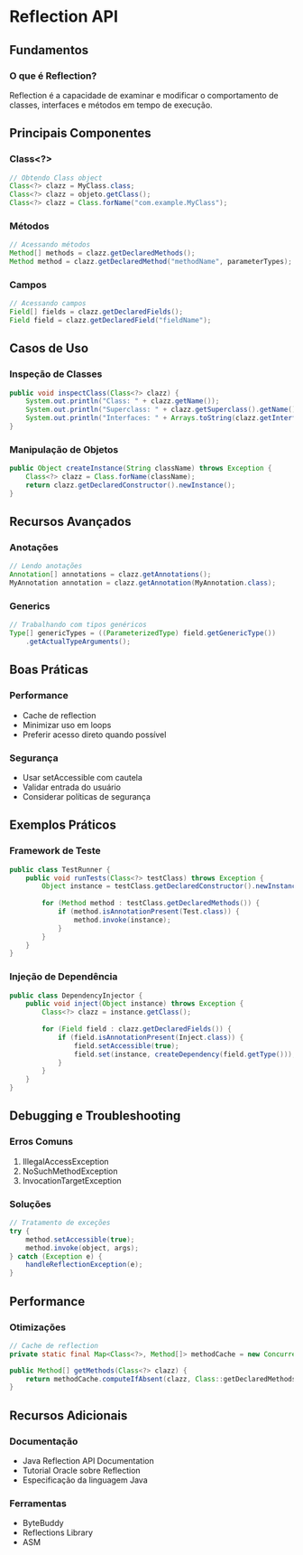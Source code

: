 # Reflection API

## Fundamentos

### O que é Reflection?
Reflection é a capacidade de examinar e modificar o comportamento de classes, interfaces e métodos em tempo de execução.

## Principais Componentes

### Class<?>
```java
// Obtendo Class object
Class<?> clazz = MyClass.class;
Class<?> clazz = objeto.getClass();
Class<?> clazz = Class.forName("com.example.MyClass");
```

### Métodos
```java
// Acessando métodos
Method[] methods = clazz.getDeclaredMethods();
Method method = clazz.getDeclaredMethod("methodName", parameterTypes);
```

### Campos
```java
// Acessando campos
Field[] fields = clazz.getDeclaredFields();
Field field = clazz.getDeclaredField("fieldName");
```

## Casos de Uso

### Inspeção de Classes
```java
public void inspectClass(Class<?> clazz) {
    System.out.println("Class: " + clazz.getName());
    System.out.println("Superclass: " + clazz.getSuperclass().getName());
    System.out.println("Interfaces: " + Arrays.toString(clazz.getInterfaces()));
}
```

### Manipulação de Objetos
```java
public Object createInstance(String className) throws Exception {
    Class<?> clazz = Class.forName(className);
    return clazz.getDeclaredConstructor().newInstance();
}
```

## Recursos Avançados

### Anotações
```java
// Lendo anotações
Annotation[] annotations = clazz.getAnnotations();
MyAnnotation annotation = clazz.getAnnotation(MyAnnotation.class);
```

### Generics
```java
// Trabalhando com tipos genéricos
Type[] genericTypes = ((ParameterizedType) field.getGenericType())
    .getActualTypeArguments();
```

## Boas Práticas

### Performance
- Cache de reflection
- Minimizar uso em loops
- Preferir acesso direto quando possível

### Segurança
- Usar setAccessible com cautela
- Validar entrada do usuário
- Considerar políticas de segurança

## Exemplos Práticos

### Framework de Teste
```java
public class TestRunner {
    public void runTests(Class<?> testClass) throws Exception {
        Object instance = testClass.getDeclaredConstructor().newInstance();
        
        for (Method method : testClass.getDeclaredMethods()) {
            if (method.isAnnotationPresent(Test.class)) {
                method.invoke(instance);
            }
        }
    }
}
```

### Injeção de Dependência
```java
public class DependencyInjector {
    public void inject(Object instance) throws Exception {
        Class<?> clazz = instance.getClass();
        
        for (Field field : clazz.getDeclaredFields()) {
            if (field.isAnnotationPresent(Inject.class)) {
                field.setAccessible(true);
                field.set(instance, createDependency(field.getType()));
            }
        }
    }
}
```

## Debugging e Troubleshooting

### Erros Comuns
1. IllegalAccessException
2. NoSuchMethodException
3. InvocationTargetException

### Soluções
```java
// Tratamento de exceções
try {
    method.setAccessible(true);
    method.invoke(object, args);
} catch (Exception e) {
    handleReflectionException(e);
}
```

## Performance

### Otimizações
```java
// Cache de reflection
private static final Map<Class<?>, Method[]> methodCache = new ConcurrentHashMap<>();

public Method[] getMethods(Class<?> clazz) {
    return methodCache.computeIfAbsent(clazz, Class::getDeclaredMethods);
}
```

## Recursos Adicionais

### Documentação
- Java Reflection API Documentation
- Tutorial Oracle sobre Reflection
- Especificação da linguagem Java

### Ferramentas
- ByteBuddy
- Reflections Library
- ASM